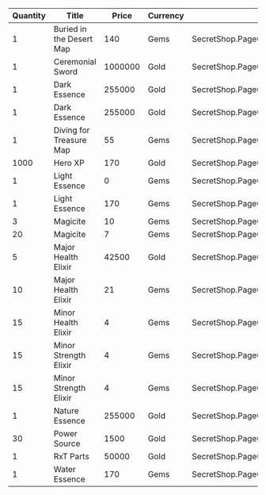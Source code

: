 | Quantity | Title | Price | Currency |  Dev Name |
| -------- | ----- | ----- | -------- |  -------- |
| 1 | Buried in the Desert Map | 140 | Gems | SecretShop.Page02.UnderworldTrader.24 |
| 1 | Ceremonial Sword | 1000000 | Gold | SecretShop.Page02.CharShard.02 |
| 1 | Dark Essence | 255000 | Gold | SecretShop.Page02.Reagent.11 |
| 1 | Dark Essence | 255000 | Gold | SecretShop.Page02.Shard.01 |
| 1 | Diving for Treasure Map | 55 | Gems | SecretShop.Page02.TreasureMap.01 |
| 1000 | Hero XP | 170 | Gold | SecretShop.Page02.Misc.05 |
| 1 | Light Essence | 0 | Gems | SecretShop.Page02.Free.09 |
| 1 | Light Essence | 170 | Gems | SecretShop.Page02.Reagent.23 |
| 3 | Magicite | 10 | Gems | SecretShop.Page02.Ore.02 |
| 20 | Magicite | 7 | Gems | SecretShop.Page02.UnderworldTrader.01 |
| 5 | Major Health Elixir | 42500 | Gold | SecretShop.Page02.Elixir.01 |
| 10 | Major Health Elixir | 21 | Gems | SecretShop.Page02.UnderworldTrader.03 |
| 15 | Minor Health Elixir | 4 | Gems | SecretShop.Page02.Elixir.07 |
| 15 | Minor Strength Elixir | 4 | Gems | SecretShop.Page02.Elixir.10 |
| 15 | Minor Strength Elixir | 4 | Gems | SecretShop.Page02.UnderworldTrader.07 |
| 1 | Nature Essence | 255000 | Gold | SecretShop.Page02.Reagent.10 |
| 30 | Power Source | 1500 | Gold | SecretShop.Page02.UnderworldTraderGold.01 |
| 1 | RxT Parts | 50000 | Gold | SecretShop.Page02.Misc.09 |
| 1 | Water Essence | 170 | Gems | SecretShop.Page02.Reagent.18 |
